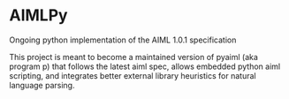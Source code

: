 AIMLPy
======

Ongoing python implementation of the AIML 1.0.1 specification

This project is meant to become a maintained version of pyaiml (aka program p)
that follows the latest aiml spec, allows embedded python aiml scripting, and
integrates better external library heuristics for natural language parsing.
